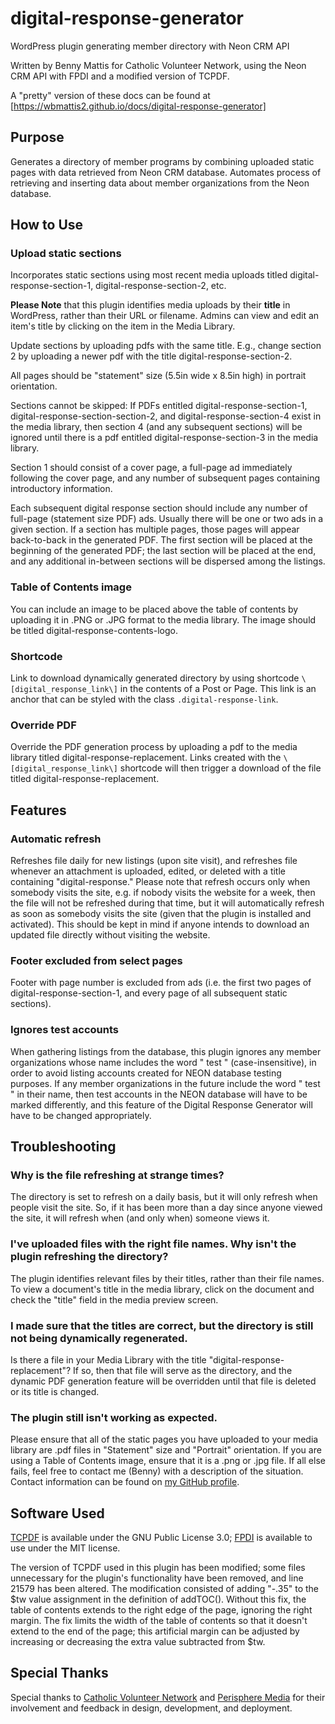 # digital-response-generator
WordPress plugin generating member directory with Neon CRM API

Written by Benny Mattis for Catholic Volunteer Network, using the Neon CRM API with FPDI and a modified version of TCPDF.  

A "pretty" version of these docs can be found at [https://wbmattis2.github.io/docs/digital-response-generator]

## Purpose

Generates a directory of member programs by combining uploaded static pages with data retrieved from Neon CRM database. Automates process of retrieving and inserting data about member organizations from the Neon database.  

## How to Use

### Upload static sections

Incorporates static sections using most recent media uploads titled digital-response-section-1, digital-response-section-2, etc. 

**Please Note** that this plugin identifies media uploads by their **title** in WordPress, rather than their URL or filename. Admins can view and edit an item's title by clicking on the item in the Media Library.

Update sections by uploading pdfs with the same title. E.g., change section 2 by uploading a newer pdf with the title digital-response-section-2.

All pages should be "statement" size (5.5in wide x 8.5in high) in portrait orientation.

Sections cannot be skipped: If PDFs entitled digital-response-section-1, digital-response-section-section-2, and digital-response-section-4 exist in the media library, then section 4 (and any subsequent sections) will be ignored until there is a pdf entitled digital-response-section-3 in the media library.

Section 1 should consist of a cover page, a full-page ad immediately following the cover page, and any number of subsequent pages containing introductory information.

Each subsequent digital response section should include any number of full-page (statement size PDF) ads. Usually there will be one or two ads in a given section. If a section has multiple pages, those pages will appear back-to-back in the generated PDF. The first section will be placed at the beginning of the generated PDF; the last section will be placed at the end, and any additional in-between sections will be dispersed among the listings.

### Table of Contents image

You can include an image to be placed above the table of contents by uploading it in .PNG or .JPG format to the media library. The image should be titled digital-response-contents-logo.

### Shortcode

Link to download dynamically generated directory by using shortcode ```\[digital_response_link\]``` in the contents of a Post or Page. This link is an anchor that can be styled with the class ```.digital-response-link```.

### Override PDF

Override the PDF generation process by uploading a pdf to the media library titled digital-response-replacement. Links created with the ```\[digital_response_link\]``` shortcode will then trigger a download of the file titled digital-response-replacement.

## Features

### Automatic refresh

Refreshes file daily for new listings (upon site visit), and refreshes file whenever an attachment is uploaded, edited, or deleted with a title containing "digital-response." Please note that refresh occurs only when somebody visits the site, e.g. if nobody visits the website for a week, then the file will not be refreshed during that time, but it will automatically refresh as soon as somebody visits the site (given that the plugin is installed and activated). This should be kept in mind if anyone intends to download an updated file directly without visiting the website.

### Footer excluded from select pages

Footer with page number is excluded from ads (i.e. the first two pages of digital-response-section-1, and every page of all subsequent static sections).

### Ignores test accounts

When gathering listings from the database, this plugin ignores any member organizations whose name includes the word " test " (case-insensitive), in order to avoid listing accounts created for NEON database testing purposes. If any member organizations in the future include the word " test " in their name, then test accounts in the NEON database will have to be marked differently, and this feature of the Digital Response Generator will have to be changed appropriately.  

## Troubleshooting  

### Why is the file refreshing at strange times?  

The directory is set to refresh on a daily basis, but it will only refresh when people visit the site. So, if it has been more than a day since anyone viewed the site, it will refresh when (and only when) someone views it. 

### I've uploaded files with the right file names. Why isn't the plugin refreshing the directory?  

The plugin identifies relevant files by their titles, rather than their file names. To view a document's title in the media library, click on the document and check the "title" field in the media preview screen.

### I made sure that the titles are correct, but the directory is still not being dynamically regenerated.  

Is there a file in your Media Library with the title "digital-response-replacement"? If so, then that file will serve as the directory, and the dynamic PDF generation feature will be overridden until that file is deleted or its title is changed. 

### The plugin still isn't working as expected.  

Please ensure that all of the static pages you have uploaded to your media library are .pdf files in "Statement" size and "Portrait" orientation. If you are using a Table of Contents image, ensure that it is a .png or .jpg file. If all else fails, feel free to contact me (Benny) with a description of the situation. Contact information can be found on [my GitHub profile](https://github.com/wbmattis2).



## Software Used  

[TCPDF](https://tcpdf.org/docs/license/) is available under the GNU Public License 3.0; [FPDI](https://www.setasign.com/products/fpdi/about/) is available to use under the MIT license.  

The version of TCPDF used in this plugin has been modified; some files unnecessary for the plugin's functionality have been removed, and line 21579 has been altered. The modification consisted of adding "-.35" to the $tw value assignment in the definition of addTOC(). Without this fix, the table of contents extends to the right edge of the page, ignoring the right margin. The fix limits the width of the table of contents so that it doesn't extend to the end of the page; this artificial margin can be adjusted by increasing or decreasing the extra value subtracted from $tw.  

## Special Thanks  

Special thanks to [Catholic Volunteer Network](https://catholicvolunteernetwork.org/) and [Perisphere Media](https://perispheremedia.com/) for their involvement and feedback in design, development, and deployment.  



